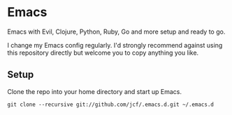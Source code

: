 # Emacs

Emacs with Evil, Clojure, Python, Ruby, Go and more setup and ready to go.

I change my Emacs config regularly. I'd strongly recommend against using this
repository directly but welcome you to copy anything you like.

## Setup

Clone the repo into your home directory and start up Emacs.

```
git clone --recursive git://github.com/jcf/.emacs.d.git ~/.emacs.d
```
